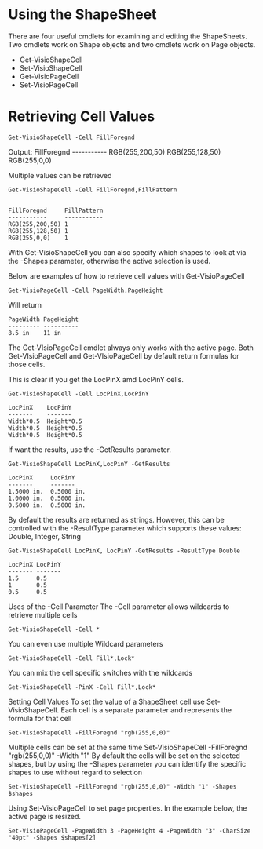 # Using the ShapeSheet

There are four useful cmdlets for examining and editing the ShapeSheets. Two cmdlets work on Shape objects and two cmdlets work on Page objects.
* Get-VisioShapeCell
* Set-VisioShapeCell
* Get-VisioPageCell
* Set-VisioPageCell

# Retrieving Cell Values


	Get-VisioShapeCell -Cell FillForegnd

Output:
	FillForegnd 
	-----------
	RGB(255,200,50)
	RGB(255,128,50)
	RGB(255,0,0)

Multiple values can be retrieved


	Get-VisioShapeCell -Cell FillForegnd,FillPattern


	FillForegnd     FillPattern
	-----------     -----------
	RGB(255,200,50) 1
	RGB(255,128,50) 1   
	RGB(255,0,0)    1

With Get-VisioShapeCell you can also specify which shapes to look at via the -Shapes parameter, otherwise the active selection is used.

Below are examples of how to retrieve cell values with Get-VisioPageCell

	Get-VisioPageCell -Cell PageWidth,PageHeight

Will return

	PageWidth PageHeight
	--------- ----------    
	8.5 in    11 in

The Get-VIsioPageCell cmdlet always only works with the active page.
Both Get-VIsioPageCell and Get-VIsioPageCell by default return formulas for those cells. 

This is clear if you get the LocPinX amd LocPinY cells.

	Get-VisioShapeCell -Cell LocPinX,LocPinY

	LocPinX    LocPinY
	-------    -------
	Width*0.5  Height*0.5
	Width*0.5  Height*0.5    
	Width*0.5  Height*0.5

If want the results, use the -GetResults parameter.


	Get-VisioShapeCell LocPinX,LocPinY -GetResults

	LocPinX     LocPinY	
	-------     -------
	1.5000 in.  0.5000 in.
	1.0000 in.  0.5000 in.
	0.5000 in.  0.5000 in.

By default the results are returned as strings. However, this can be controlled with the -ResultType parameter which supports these values: Double, Integer, String

	Get-VisioShapeCell LocPinX, LocPinY -GetResults -ResultType Double

	LocPinX LocPinY
	------- ------- 
	1.5     0.5
	1       0.5
	0.5     0.5
	

Uses of the -Cell Parameter
The -Cell parameter allows wildcards to retrieve multiple cells

	Get-VisioShapeCell -Cell *

You can even use multiple Wildcard parameters

	Get-VisioShapeCell -Cell Fill*,Lock*

You can mix the cell specific switches with the wildcards

	Get-VisioShapeCell -PinX -Cell Fill*,Lock*

Setting Cell Values
To set the value of a ShapeSheet cell use Set-VisioShapeCell. Each cell is a separate parameter and represents the formula for that cell

	Set-VisioShapeCell -FillForegnd "rgb(255,0,0)"

Multiple cells can be set at the same time
	Set-VisioShapeCell -FillForegnd "rgb(255,0,0)" -Width "1"
By default the cells will be set on the selected shapes, but by using the -Shapes parameter you can identify the specific shapes to use without regard to selection

	Set-VisioShapeCell -FillForegnd "rgb(255,0,0)" -Width "1" -Shapes $shapes

Using Set-VisioPageCell to set page properties. In the example below, the active page is resized.

	Set-VisioPageCell -PageWidth 3 -PageHeight 4 -PageWidth "3" -CharSize "40pt" -Shapes $shapes[2]
